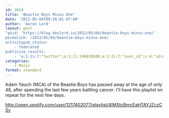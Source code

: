 ```yaml
---
id: 1614
title: 'Beastie Boys Minus One'
date: '2012-05-04T09:26:01-07:00'
author: 'Aaron Lord'
layout: post
"guid: 'https://blog.devlord.io/2012/05/04/beastie-boys-minus-one/'
permalink: /2012/05/04/beastie-boys-minus-one/
activitypub_status:
    - federated
publicize_results:
    - 'a:1:{s:7:"twitter";a:1:{i:246010580;a:2:{s:7:"user_id";s:4:"a1rd";s:7:"post_id";s:18:"198463514346663937";}}}'
categories:
    - Music
format: standard
---
```


Adam Yauch (MCA) of the Beastie Boys has passed away at the age of only 48, after spending the last few years battling cancer. I'll have this playlist on repeat for the next few days.
 
http://open.spotify.com/user/1217402077/playlist/4IMStcBmcEaHTAYJZczCSy